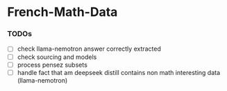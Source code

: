 # French-Math-Data

### TODOs


- [ ] check llama-nemotron answer correctly extracted
- [ ] check sourcing and models
- [ ] process pensez subsets
- [ ] handle fact that am deepseek distill contains non math interesting data (llama-nemotron)